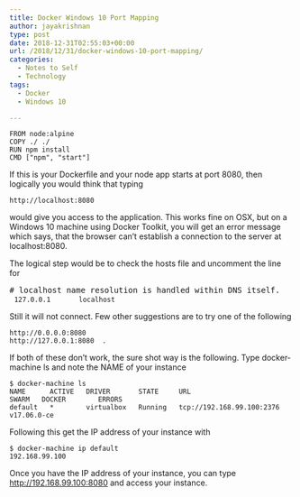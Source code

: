 ```yaml
---
title: Docker Windows 10 Port Mapping
author: jayakrishnan
type: post
date: 2018-12-31T02:55:03+00:00
url: /2018/12/31/docker-windows-10-port-mapping/
categories:
  - Notes to Self
  - Technology
tags:
  - Docker
  - Windows 10

---
```

<pre class="wp-block-code"><code>FROM node:alpine
COPY ./ ./
RUN npm install
CMD ["npm", "start"]</code></pre>

If this is your Dockerfile and your node app starts at port 8080, then logically you would think that typing

<pre class="wp-block-code"><code>http://localhost:8080</code></pre>

would give you access to the application. This works fine on OSX, but on a Windows 10 machine using Docker Toolkit, you will get an error message which says, that the browser can’t establish a connection to the server at localhost:8080.

The logical step would be to check the hosts file and uncomment the line for

<pre class="wp-block-preformatted"># localhost name resolution is handled within DNS itself.<br /> <code>127.0.0.1       localhost</code> </pre>

Still it will not connect. Few other suggestions are to try one of the following

<pre class="wp-block-code"><code>http://0.0.0.0:8080   
http://127.0.0.1:8080  .</code></pre>

If both of these don&#8217;t work, the sure shot way is the following. Type docker-machine ls and note the NAME of your instance

<pre class="wp-block-code"><code>$ docker-machine ls
NAME      ACTIVE   DRIVER       STATE     URL                         SWARM   DOCKER        ERRORS
default   *        virtualbox   Running   tcp://192.168.99.100:2376           v17.06.0-ce</code></pre>

Following this get the IP address of your instance with

<pre class="wp-block-code"><code>$ docker-machine ip default
192.168.99.100</code></pre>

Once you have the IP address of your instance, you can type http://192.168.99.100:8080 and access your instance.